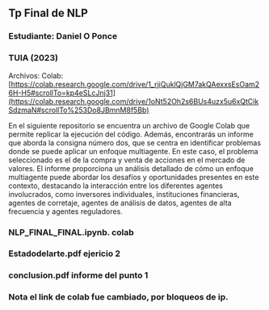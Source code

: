 ## Tp Final de NLP
### Estudiante: Daniel O Ponce
### TUIA (2023)
Archivos:
Colab: [https://colab.research.google.com/drive/1_rjiQuklQjGM7akQAexxsEsOam26H-H5#scrollTo=kp4eSLcJnj31](https://colab.research.google.com/drive/1oNt52Oh2s6BUs4uzx5u6xQtCikSdzmaN#scrollTo%253Do8JBmnM8f5Bb)

En el siguiente repositorio se encuentra un archivo de Google Colab que permite replicar la ejecución del código. Además, encontrarás un informe que aborda la consigna número dos, que se centra en identificar problemas donde se puede aplicar un enfoque multiagente. En este caso, el problema seleccionado es el de la compra y venta de acciones en el mercado de valores. El informe proporciona un análisis detallado de cómo un enfoque multiagente puede abordar los desafíos y oportunidades presentes en este contexto, destacando la interacción entre los diferentes agentes involucrados, como inversores individuales, instituciones financieras, agentes de corretaje, agentes de análisis de datos, agentes de alta frecuencia y agentes reguladores.

### NLP_FINAL_FINAL.ipynb. colab
### Estadodelarte.pdf ejericio 2
### conclusion.pdf informe del punto 1
### Nota el link de colab fue cambiado, por bloqueos de ip. 